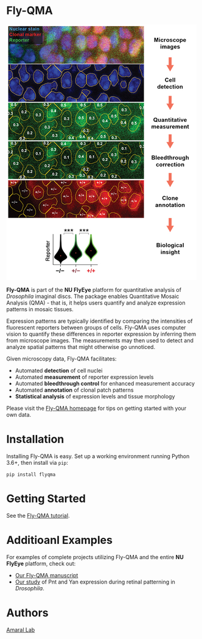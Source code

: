 Fly-QMA
=======

![Fly-QMA Overview](docs/source/graphics/pipeline.jpg)

**Fly-QMA** is part of the **NU FlyEye** platform for quantitative analysis of *Drosophila* imaginal discs. The package enables Quantitative Mosaic Analysis (QMA) - that is, it helps users quantify and analyze expression patterns in mosaic tissues.

Expression patterns are typically identified by comparing the intensities of fluorescent reporters between groups of cells. Fly-QMA uses computer vision to quantify these differences in reporter expression by inferring them from microscope images. The measurements may then used to detect and analyze spatial patterns that might otherwise go unnoticed.

Given microscopy data, Fly-QMA facilitates:
  - Automated **detection** of cell nuclei
  - Automated **measurement** of reporter expression levels
  - Automated **bleedthrough control** for enhanced measurement accuracy
  - Automated **annotation** of clonal patch patterns
  - **Statistical analysis** of expression levels and tissue morphology

Please visit the [Fly-QMA homepage](https://sebastianbernasek.github.io/flyqma/start.html) for tips on getting started with your own data.


Installation
============

Installing Fly-QMA is easy. Set up a working environment running Python 3.6+, then install via  ``pip``:

    pip install flyqma


Getting Started
===============

See the [Fly-QMA tutorial](https://github.com/sebastianbernasek/flyqma/blob/master/tutorial.ipynb).


Additioanl Examples
===================

For examples of complete projects utilizing Fly-QMA and the entire **NU FlyEye** platform, check out:

 - [Our Fly-QMA manuscript](https://doi.org/10.1101/775783)
 - [Our study](https://doi.org/10.1101/430744) of Pnt and Yan expression during retinal patterning in *Drosophila*.


Authors
=======

[Amaral Lab](https://amaral.northwestern.edu/)
